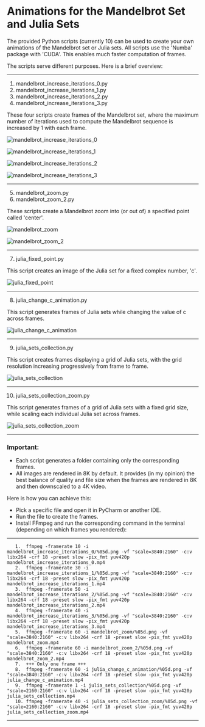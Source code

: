 # Animations for the Mandelbrot Set and Julia Sets

The provided Python scripts (currently 10) can be used to create your own animations of the Mandelbrot set or Julia sets.
All scripts use the 'Numba' package with 'CUDA'. This enables much faster computation of frames.

The scripts serve different purposes. Here is a brief overview:

-----------------------------------------------------------------------------------------------       
1. mandelbrot_increase_iterations_0.py
2. mandelbrot_increase_iterations_1.py
3. mandelbrot_increase_iterations_2.py
4. mandelbrot_increase_iterations_3.py

These four scripts create frames of the Mandelbrot set, where the maximum number of iterations used to compute the Mandelbrot sequence is increased by 1 with each frame.
   
![mandelbrot_increase_iterations_0](https://github.com/user-attachments/assets/3cae6733-70d7-4bc7-bd52-08a50b96ab25)

![mandelbrot_increase_iterations_1](https://github.com/user-attachments/assets/0ac6025d-1c43-4456-b7a2-808db344321a)

![mandelbrot_increase_iterations_2](https://github.com/user-attachments/assets/97bd9225-0ed9-4ca1-a840-1d6f66dc98bf)
 
![mandelbrot_increase_iterations_3](https://github.com/user-attachments/assets/49ab03fb-f419-4ef9-928c-229d415bc037)

-----------------------------------------------------------------------------------------------       
5. mandelbrot_zoom.py
6. mandelbrot_zoom_2.py

These scripts create a Mandelbrot zoom into (or out of) a specified point called 'center'.

![mandelbrot_zoom](https://github.com/user-attachments/assets/91ef08c2-bea0-4036-85c6-3d0ae5e71939)

![mandelbrot_zoom_2](https://github.com/user-attachments/assets/c063d07b-c8fa-4a2d-a42e-3fa2dee291e9)
     
-----------------------------------------------------------------------------------------------       

7. julia_fixed_point.py
   
This script creates an image of the Julia set for a fixed complex number, 'c'.

![julia_fixed_point](https://github.com/user-attachments/assets/229c6ba1-0f8e-4ba6-9c15-8a430cae382a)
     
-----------------------------------------------------------------------------------------------       

8. julia_change_c_animation.py

This script generates frames of Julia sets while changing the value of c across frames.

![julia_change_c_animation](https://github.com/user-attachments/assets/62893236-7821-44c2-9a8f-675eb81601d7)
      
-----------------------------------------------------------------------------------------------       

9. julia_sets_collection.py

This script creates frames displaying a grid of Julia sets, with the grid resolution increasing progressively from frame to frame.

![julia_sets_collection](https://github.com/user-attachments/assets/af5c894a-28cf-4b75-8843-6158a6c6f1a1)

-----------------------------------------------------------------------------------------------       

10. julia_sets_collection_zoom.py

This script generates frames of a grid of Julia sets with a fixed grid size, while scaling each individual Julia set across frames.

![julia_sets_collection_zoom](https://github.com/user-attachments/assets/cc2ef61a-460e-481b-aa84-7790c09de2e5)
      
-----------------------------------------------------------------------------------------------       
      
### Important: 
  - Each script generates a folder containing only the corresponding frames.
  - All images are rendered in 8K by default.
It provides (in my opinion) the best balance of quality and file size when the frames are rendered in 8K and then downscaled to a 4K video.

Here is how you can achieve this:
  - Pick a specific file and open it in PyCharm or another IDE.
  - Run the file to create the frames.
  - Install FFmpeg and run the corresponding command in the terminal (depending on which frames you rendered):

-----------------------------------------------------------------------------------------------       
       1.  ffmpeg -framerate 10 -i mandelbrot_increase_iterations_0/%05d.png -vf "scale=3840:2160" -c:v libx264 -crf 18 -preset slow -pix_fmt yuv420p mandelbrot_increase_iterations_0.mp4
       2.  ffmpeg -framerate 30 -i mandelbrot_increase_iterations_1/%05d.png -vf "scale=3840:2160" -c:v libx264 -crf 18 -preset slow -pix_fmt yuv420p mandelbrot_increase_iterations_1.mp4
       3.  ffmpeg -framerate 50 -i mandelbrot_increase_iterations_2/%05d.png -vf "scale=3840:2160" -c:v libx264 -crf 18 -preset slow -pix_fmt yuv420p mandelbrot_increase_iterations_2.mp4
       4.  ffmpeg -framerate 40 -i mandelbrot_increase_iterations_3/%05d.png -vf "scale=3840:2160" -c:v libx264 -crf 18 -preset slow -pix_fmt yuv420p mandelbrot_increase_iterations_3.mp4      
       5.  ffmpeg -framerate 60 -i mandelbrot_zoom/%05d.png -vf "scale=3840:2160" -c:v libx264 -crf 18 -preset slow -pix_fmt yuv420p mandelbrot_zoom.mp4
       6.  ffmpeg -framerate 60 -i mandelbrot_zoom_2/%05d.png -vf "scale=3840:2160" -c:v libx264 -crf 18 -preset slow -pix_fmt yuv420p mandelbrot_zoom_2.mp4
       7.  +++ Only one frame +++
       8.  ffmpeg -framerate 60 -i julia_change_c_animation/%05d.png -vf "scale=3840:2160" -c:v libx264 -crf 18 -preset slow -pix_fmt yuv420p julia_change_c_animation.mp4
       9.  ffmpeg -framerate 1 -i julia_sets_collection/%05d.png -vf "scale=2160:2160" -c:v libx264 -crf 18 -preset slow -pix_fmt yuv420p julia_sets_collection.mp4
       10. ffmpeg -framerate 40 -i julia_sets_collection_zoom/%05d.png -vf "scale=2160:2160" -c:v libx264 -crf 18 -preset slow -pix_fmt yuv420p julia_sets_collection_zoom.mp4
-----------------------------------------------------------------------------------------------       

